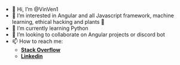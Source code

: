 - 👋 Hi, I’m @VinVen1
- 👀 I’m interested in Angular and all Javascript framework, machine learning, ethical hacking and plants 🌱
- 🌱 I’m currently learning Python
- 💞️ I’m looking to collaborate on Angular projects or discord bot
- 📫 How to reach me: 
  - **[Stack Overflow](https://stackoverflow.com/users/13805399/vins)**
  - **[Linkedin](https://stackoverflow.com/users/13805399/vins)**

<!---
VinVen1/VinVen1 is a ✨ special ✨ repository because its `README.md` (this file) appears on your GitHub profile.
You can click the Preview link to take a look at your changes.
--->
